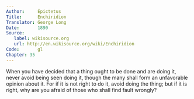 ```yaml
---
Author:     Epictetus  
Title:      Enchiridion  
Translator: George Long  
Date:       1890  
Source:
   label: wikisource.org
   url: http://en.wikisource.org/wiki/Enchiridion
Code:       gl  
Chapter: 35
---
```


When you have decided that a thing ought to be done and are doing it, never
avoid being seen doing it, though the many shall form an unfavorable opinion
about it. For if it is not right to do it, avoid doing the thing; but if it is
right, why are you afraid of those who shall find fault wrongly?


